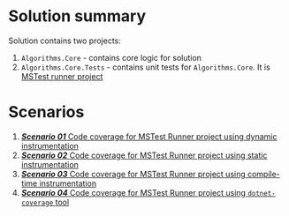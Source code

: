 # Solution summary

Solution contains two projects:
1. `Algorithms.Core` - contains core logic for solution
2. `Algorithms.Core.Tests` - contains unit tests for `Algorithms.Core`. It is [MSTest runner project](https://learn.microsoft.com/en-us/dotnet/core/testing/unit-testing-mstest-runner-intro?tabs=dotnetcli)

# Scenarios

1. [***Scenario 01*** Code coverage for MSTest Runner project using dynamic instrumentation](scenarios/scenario01/README.md)
2. [***Scenario 02*** Code coverage for MSTest Runner project using static instrumentation](scenarios/scenario02/README.md)
3. [***Scenario 03*** Code coverage for MSTest Runner project using compile-time instrumentation](scenarios/scenario03/README.md)
4. [***Scenario 04*** Code coverage for MSTest Runner project using `dotnet-coverage` tool](scenarios/scenario04/README.md)